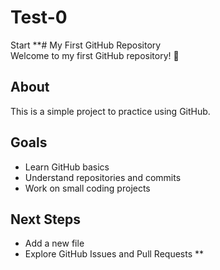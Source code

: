 # Test-0
Start
**# My First GitHub Repository  
Welcome to my first GitHub repository! 🚀  

## About  
This is a simple project to practice using GitHub.  

## Goals  
- Learn GitHub basics  
- Understand repositories and commits  
- Work on small coding projects  

## Next Steps  
- Add a new file  
- Explore GitHub Issues and Pull Requests  **
